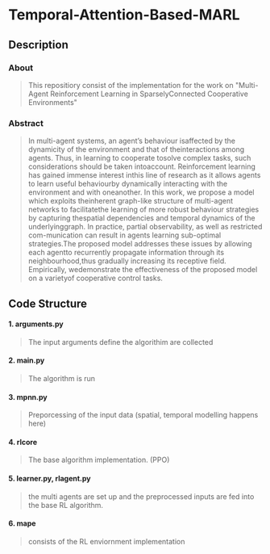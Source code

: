 # Temporal-Attention-Based-MARL

## Description
### About
> This repositiory consist of the implementation for the work on "Multi-Agent Reinforcement Learning in SparselyConnected Cooperative Environments"

### Abstract

> In   multi-agent   systems,   an   agent’s   behaviour   isaffected  by  the  dynamicity  of  the  environment  and  that  of  theinteractions  among  agents.  Thus,  in  learning  to  cooperate  tosolve  complex  tasks,  such  considerations  should  be  taken  intoaccount. Reinforcement learning has gained immense interest inthis line of research as it allows agents to learn useful behaviourby  dynamically  interacting  with  the  environment  and  with  oneanother.  In  this  work,  we  propose  a  model  which  exploits  theinherent graph-like structure of multi-agent networks to facilitatethe learning of more robust behaviour strategies by capturing thespatial  dependencies  and  temporal  dynamics  of  the  underlyinggraph. In practice, partial observability, as well as restricted com-munication  can  result  in  agents  learning  sub-optimal  strategies.The proposed model addresses these issues by allowing each agentto recurrently propagate information through its neighbourhood,thus  gradually  increasing  its  receptive  field.  Empirically,  wedemonstrate the effectiveness of the proposed model on a varietyof  cooperative  control  tasks.
## Code Structure

#### 1. arguments.py
> The input arguments define the algorithim are collected

#### 2. main.py
>The algorithm is run 

#### 3. mpnn.py
> Preporcessing of the input data (spatial, temporal modelling happens here)

#### 4. rlcore
> The base algorithm implementation. (PPO)

#### 5. learner.py, rlagent.py
> the multi agents are set up  and the preprocessed inputs are fed into the base RL algorithm. 

#### 6. mape
> consists of the RL enviornment implementation 

